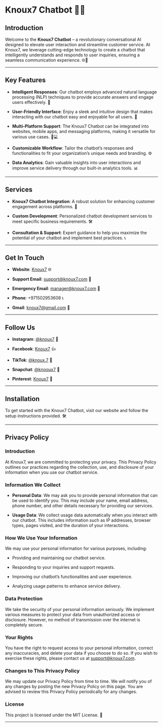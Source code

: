 # Knoux7 Chatbot 🤖✨

## Introduction

Welcome to the **Knoux7 Chatbot** – a revolutionary conversational AI designed to elevate user interaction and streamline customer service. At Knoux7, we leverage cutting-edge technology to create a chatbot that intelligently understands and responds to user inquiries, ensuring a seamless communication experience. 🌐💬

---

## Key Features

- **Intelligent Responses**: Our chatbot employs advanced natural language processing (NLP) techniques to provide accurate answers and engage users effectively. 🧠
  
- **User-Friendly Interface**: Enjoy a sleek and intuitive design that makes interacting with our chatbot easy and enjoyable for all users. 🎨

- **Multi-Platform Support**: The Knoux7 Chatbot can be integrated into websites, mobile apps, and messaging platforms, making it versatile for various use cases. 📱💻

- **Customizable Workflow**: Tailor the chatbot’s responses and functionalities to fit your organization’s unique needs and branding. ⚙️

- **Data Analytics**: Gain valuable insights into user interactions and improve service delivery through our built-in analytics tools. 📊

---

## Services

- **Knoux7 Chatbot Integration**: A robust solution for enhancing customer engagement across platforms. 🔗

- **Custom Development**: Personalized chatbot development services to meet specific business requirements. 🛠️

- **Consultation & Support**: Expert guidance to help you maximize the potential of your chatbot and implement best practices. 📞

---

## Get In Touch

- **Website**: [Knoux7](https://knoux7.com) 🌐

- **Support Email**: [support@knoux7.com](mailto:support@knoux7.com) 📧

- **Emergency Email**: [manager@knoux7.com](mailto:manager@knoux7.com) 🚨

- **Phone**: +971502953608 📞

- **Gmail**: [knoux7@gmail.com](mailto:knoux7@gmail.com) 📧

---

## Follow Us

- **Instagram**: [@knoux7](https://instagram.com/knoux7) 📸

- **Facebook**: [Knoux7](https://facebook.com/knoux7) 👍

- **TikTok**: [@knoux.7](https://tiktok.com/@knoux.7) 🎥

- **Snapchat**: [@knooux7](https://snapchat.com/add/knooux7) 👻

- **Pinterest**: [Knoux7](https://pinterest.com/knoux7) 📌

---

## Installation

To get started with the Knoux7 Chatbot, visit our website and follow the setup instructions provided. 🛠️

---

## Privacy Policy

### Introduction

At Knoux7, we are committed to protecting your privacy. This Privacy Policy outlines our practices regarding the collection, use, and disclosure of your information when you use our chatbot service.

### Information We Collect

- **Personal Data**: We may ask you to provide personal information that can be used to identify you. This may include your name, email address, phone number, and other details necessary for providing our services.

- **Usage Data**: We collect usage data automatically when you interact with our chatbot. This includes information such as IP addresses, browser types, pages visited, and the duration of your interactions.

### How We Use Your Information

We may use your personal information for various purposes, including:

- Providing and maintaining our chatbot service.

- Responding to your inquiries and support requests.

- Improving our chatbot’s functionalities and user experience.

- Analyzing usage patterns to enhance service delivery.

### Data Protection

We take the security of your personal information seriously. We implement various measures to protect your data from unauthorized access or disclosure. However, no method of transmission over the internet is completely secure.

### Your Rights

You have the right to request access to your personal information, correct any inaccuracies, and delete your data if you choose to do so. If you wish to exercise these rights, please contact us at [support@knoux7.com](mailto:support@knoux7.com).

### Changes to This Privacy Policy

We may update our Privacy Policy from time to time. We will notify you of any changes by posting the new Privacy Policy on this page. You are advised to review this Privacy Policy periodically for any changes.

### License

This project is licensed under the MIT License. 📜

---